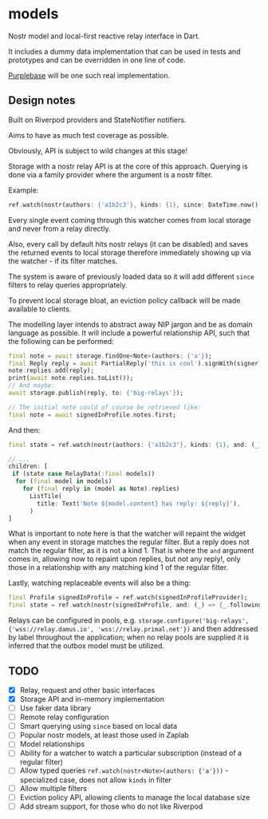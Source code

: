 # models

Nostr model and local-first reactive relay interface in Dart.

It includes a dummy data implementation that can be used in tests and prototypes and can be overridden in one line of code.

[Purplebase](https://github.com/purplebase/purplebase) will be one such real implementation.

## Design notes

Built on Riverpod providers and StateNotifier notifiers.

Aims to have as much test coverage as possible.

Obviously, API is subject to wild changes at this stage!

Storage with a nostr relay API is at the core of this approach. Querying is done via a family provider where the argument is a nostr filter.

Example:

```dart
ref.watch(nostr(authors: {'a1b2c3'}, kinds: {1}, since: DateTime.now().subtract(Duration(seconds: 5))));
```

Every single event coming through this watcher comes from local storage and never from a relay directly. 

Also, every call by default hits nostr relays (it can be disabled) and saves the returned events to local storage therefore immediately showing up via the watcher - if its filter matches.

The system is aware of previously loaded data so it will add different `since` filters to relay queries appropriately.

To prevent local storage bloat, an eviction policy callback will be made available to clients.

The modelling layer intends to abstract away NIP jargon and be as domain language as possible. It will include a powerful relationship API, such that the following can be performed:

```dart
final note = await storage.findOne<Note>(authors: {'a'});
final Reply reply = await PartialReply('this is cool').signWith(signer);
note.replies.add(reply);
print(await note.replies.toList());
// And maybe:
await storage.publish(reply, to: {'big-relays'});

// The initial note could of course be retrieved like:
final note = await signedInProfile.notes.first;
```

And then:

```dart
final state = ref.watch(nostr(authors: {'a1b2c3'}, kinds: {1}, and: (_) => {_.replies}));

// ...
children: [
 if (state case RelayData(:final models))
  for (final model in models)
    for (final reply in (model as Note).replies)
      ListTile(
        title: Text('Note ${model.content} has reply: ${reply}'),
      )
]
```

What is important to note here is that the watcher will repaint the widget when any event in storage matches the regular filter. But a reply does not match the regular filter, as it is not a kind 1. That is where the `and` argument comes in, allowing now to repaint upon replies, but not any reply!, only those in a relationship with any matching kind 1 of the regular filter.

Lastly, watching replaceable events will also be a thing:

```dart
final Profile signedInProfile = ref.watch(signedInProfileProvider);
final state = ref.watch(nostr(signedInProfile, and: (_) => {_.following}));
```

Relays can be configured in pools, e.g. `storage.configure('big-relays', {'wss://relay.damus.io', 'wss://relay.primal.net'})` and then addressed by label throughout the application; when no relay pools are supplied it is inferred that the outbox model must be utilized.

## TODO

 - [x] Relay, request and other basic interfaces
 - [x] Storage API and in-memory implementation
 - [ ] Use faker data library
 - [ ] Remote relay configuration
 - [ ] Smart querying using `since` based on local data
 - [ ] Popular nostr models, at least those used in Zaplab
 - [ ] Model relationships
 - [ ] Ability for a watcher to watch a particular subscription (instead of a regular filter)
 - [ ] Allow typed queries `ref.watch(nostr<Note>(authors: {'a'}))` - specialized case, does not allow `kinds` in filter
 - [ ] Allow multiple filters
 - [ ] Eviction policy API, allowing clients to manage the local database size
 - [ ] Add stream support, for those who do not like Riverpod